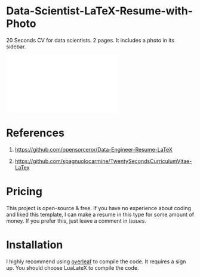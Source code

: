 # Data-Scientist-LaTeX-Resume-with-Photo

20 Seconds CV for data scientists. 2 pages. It includes a photo in its sidebar.

![plot](./SowmyaYellapragada-Resume.pdf)

# References

1) https://github.com/opensorceror/Data-Engineer-Resume-LaTeX

2) https://github.com/spagnuolocarmine/TwentySecondsCurriculumVitae-LaTex

# Pricing

This project is open-source & free. If you have no experience about coding and liked this template, I can make a resume in this type for some amount of money. If you prefer this, just leave a comment in _Issues_.

# Installation

I highly recommend using [overleaf](https://overleaf.com) to compile the code. It requires a sign up. You should choose LuaLateX to compile the code.

